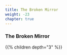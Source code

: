 ```yaml
---
title: The Broken Mirror
weight: -23
chapter: true
---
```


### The Broken Mirror

{{% children depth="3" %}}